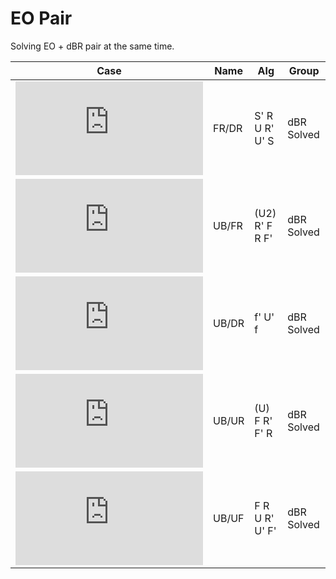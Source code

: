 # EO Pair

Solving EO + dBR pair at the same time.

<!-- (https://visualcube.api.cubing.net/visualcube.php?fmt=png&bg=t&pzl=3&fc=dddddddddddddrrddrdddbbdbbdwwwwwwwwwoooooooooggggggggg) -->

| Case | Name | Alg | Group |
|------|------|-----|-------|
| ![](https://visualcube.api.cubing.net/visualcube.php?fmt=png&bg=t&pzl=3&fc=dddddddddddddrrddrdddbbdbbdwwwwwwwwwoooooooooggggggggg) | FR/DR | S' R U R' U' S | dBR Solved |
| ![](https://visualcube.api.cubing.net/visualcube.php?fmt=png&bg=t&pzl=3&fc=dddddddddddddrrddrdddbbdbbdwwwwwwwwwoooooooooggggggggg) | UB/FR | (U2) R' F R F' | dBR Solved |
| ![](https://visualcube.api.cubing.net/visualcube.php?fmt=png&bg=t&pzl=3&fc=dddddddddddddrrddrdddbbdbbdwwwwwwwwwoooooooooggggggggg) | UB/DR | f' U' f | dBR Solved |
| ![](https://visualcube.api.cubing.net/visualcube.php?fmt=png&bg=t&pzl=3&fc=dddddddddddddrrddrdddbbdbbdwwwwwwwwwoooooooooggggggggg) | UB/UR | (U) F R' F' R | dBR Solved |
| ![](https://visualcube.api.cubing.net/visualcube.php?fmt=png&bg=t&pzl=3&fc=dddddddddddddrrddrdddbbdbbdwwwwwwwwwoooooooooggggggggg) | UB/UF | F R U R' U' F' | dBR Solved |
